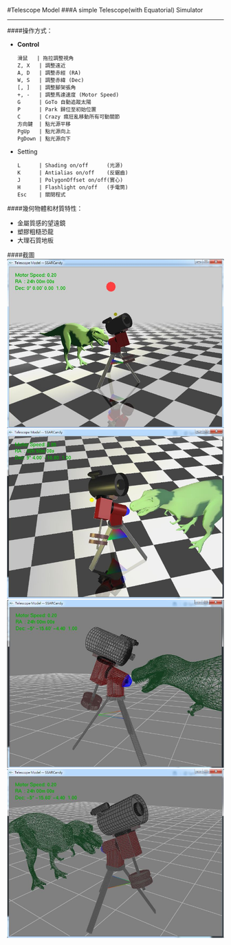#Telescope Model
###A simple Telescope(with Equatorial) Simulator

---

####操作方式：
- **Control**

	```
	滑鼠   | 拖拉調整視角                
	Z, X   | 調整遠近                    
	A, D   | 調整赤經 (RA)               
	W, S   | 調整赤緯 (Dec)              
	[, ]   | 調整腳架張角                
	+, -   | 調整馬達速度 (Motor Speed)  
	G      | GoTo 自動追蹤太陽           
	P      | Park 歸位至初始位置         
	C      | Crazy 瘋狂亂移動所有可動關節
	方向鍵  | 點光源平移                  
	PgUp   | 點光源向上                  
	PgDown | 點光源向下                  
	```

- Setting

	```
	L      | Shading on/off      (光源)  
	K      | Antialias on/off    (反鋸齒)
	J      | PolygonOffset on/off(實心)  
	H      | Flashlight on/off   (手電筒)
	Esc    | 關閉程式                    
	```

####幾何物體和材質特性：
- 金屬質感的望遠鏡
- 塑膠粗糙恐龍
- 大理石質地板

####截圖
![img](demo/demo1.JPG)
![img](demo/demo4.JPG)
![img](demo/demo3.JPG)
![img](demo/demo2.JPG)
